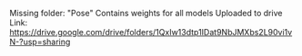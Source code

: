 Missing folder: "Pose" 
Contains weights for all models
Uploaded to drive
Link: https://drive.google.com/drive/folders/1QxIw13dtp1IDat9NbJMXbs2L90vi1vN-?usp=sharing

